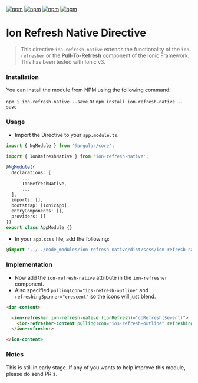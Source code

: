 [![npm](https://img.shields.io/npm/l/ion-refresh-native.svg)](https://www.npmjs.com/package/ion-refresh-native/)
[![npm](https://img.shields.io/npm/v/ion-refresh-native.svg)](https://www.npmjs.com/package/ion-refresh-native/)
[![npm](https://img.shields.io/npm/dt/ion-refresh-native.svg)](https://www.npmjs.com/package/ion-refresh-native/)
[![npm](https://img.shields.io/npm/dm/ion-refresh-native.svg)](https://www.npmjs.com/package/ion-refresh-native/)

# Ion Refresh Native Directive

> This directive `ion-refresh-native` extends the functionality of the `ion-refresher` or the **Pull-To-Refresh** component of the Ionic Framework. This has been tested with Ionic v3.

### Installation ###
You can install the module from NPM using the following command.

`npm i ion-refresh-native --save` or `npm install ion-refresh-native --save`

### Usage ###
+ Import the Directive to your `app.module.ts`.
```typescript
import { NgModule } from '@angular/core';
...
import { IonRefreshNative } from 'ion-refresh-native';

@NgModule({
  declarations: [
	  ...
	  IonRefreshNative,
	  ...
  ],
  imports: [],
  bootstrap: [IonicApp],
  entryComponents: [],
  providers: []
})
export class AppModule {}
```
+ In your `app.scss` file, add the following:
```typescript
@import '../../node_modules/ion-refresh-native/dist/scss/ion-refresh-native';
```

### Implementation ###
+ Now add the `ion-refresh-native` attribute in the `ion-refresher` component.
+ Also specified `pullingIcon="ios-refresh-outline"` and `refreshingSpinner="crescent"` so the icons will just blend.
```html
<ion-content>

  <ion-refresher ion-refresh-native (ionRefresh)="doRefresh($event)">
    <ion-refresher-content pullingIcon="ios-refresh-outline" refreshingSpinner="crescent"></ion-refresher-content>
  </ion-refresher>

</ion-content>
```
### Notes ##
This is still in early stage. If any of you wants to help improve this module, please do send PR's.

